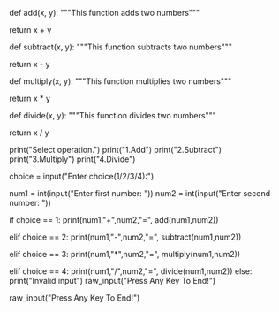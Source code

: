 def add(x, y):
   """This function adds two numbers"""

   return x + y

def subtract(x, y):
   """This function subtracts two numbers"""

   return x - y

def multiply(x, y):
   """This function multiplies two numbers"""

   return x * y

def divide(x, y):
   """This function divides two numbers"""

   return x / y

print("Select operation.")
print("1.Add")
print("2.Subtract")
print("3.Multiply")
print("4.Divide")

choice = input("Enter choice(1/2/3/4):")

num1 = int(input("Enter first number: "))
num2 = int(input("Enter second number: "))

if choice == 1:
   print(num1,"+",num2,"=", add(num1,num2))

elif choice == 2:
   print(num1,"-",num2,"=", subtract(num1,num2))

elif choice == 3:
   print(num1,"*",num2,"=", multiply(num1,num2))

elif choice == 4:
   print(num1,"/",num2,"=", divide(num1,num2))
else:
   print("Invalid input")
   raw_input("Press Any Key To End!")
    
    
raw_input("Press Any Key To End!")

